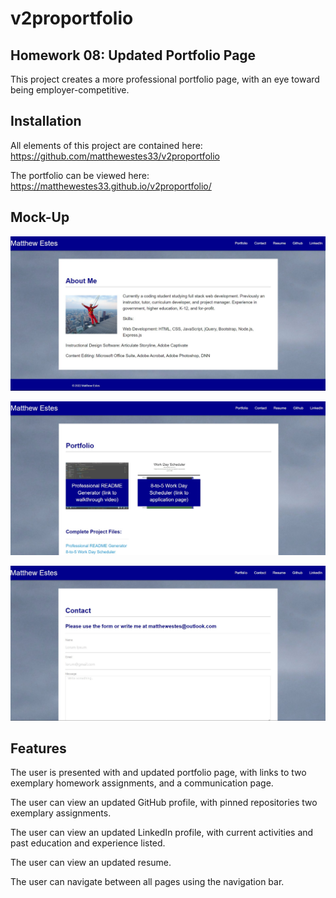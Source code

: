 # v2proportfolio

## Homework 08: Updated Portfolio Page

This project creates a more professional portfolio page, with an eye toward being employer-competitive.

## Installation

All elements of this project are contained here: https://github.com/matthewestes33/v2proportfolio

The portfolio can be viewed here: https://matthewestes33.github.io/v2proportfolio/

## Mock-Up

![Main Page](./assets/images/index.jpg)

![Portfolio](./assets/images/work.jpg)

![Contact](./assets/images/comm.jpg)

## Features

The user is presented with and updated portfolio page, with links to two exemplary homework assignments, and a communication page.

The user can view an updated GitHub profile, with pinned repositories two exemplary assignments.

The user can view an updated LinkedIn profile, with current activities and past education and experience listed.

The user can view an updated resume. 

The user can navigate between all pages using the navigation bar. 
